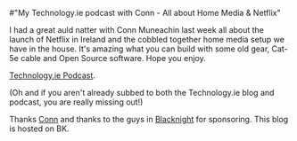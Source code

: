 #"My Technology.ie podcast with Conn - All about Home Media & Netflix"

I had a great auld natter with Conn Muneachin last week all about the launch of Netflix in Ireland and the cobbled together home media setup we have in the house. It's amazing what you can build with some old gear, Cat-5e cable and Open Source software. Hope you enjoy.

<a href="http://technology.ie/tech-heroes-conor-oneill/">Technology.ie Podcast</a>.

(Oh and if you aren't already subbed to both the Technology.ie blog and podcast, you are really missing out!)

Thanks <a href="https://twitter.com/#!/conn/">Conn</a> and thanks to the guys in <a href="http://www.blacknight.com/">Blacknight</a> for sponsoring. This blog is hosted on BK.

&nbsp;

&nbsp;